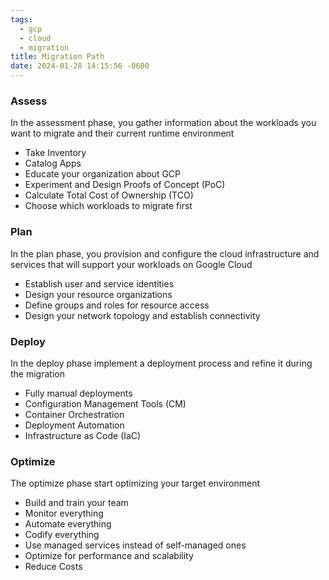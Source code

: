 ```yaml
---
tags:
  - gcp
  - cloud
  - migration
title: Migration Path
date: 2024-01-28 14:15:56 -0600
---
```


### Assess
In the assessment phase, you gather information about the workloads you want to migrate and their current runtime environment

* Take Inventory
* Catalog Apps
* Educate your organization about GCP
* Experiment and Design Proofs of Concept (PoC)
* Calculate Total Cost of Ownership (TCO)
* Choose which workloads to migrate first

### Plan
In the plan phase, you provision and configure the cloud infrastructure and services that will support your workloads on Google Cloud

* Establish user and service identities
* Design your resource organizations
* Define groups and roles for resource access
* Design your network topology and establish connectivity

### Deploy
In the deploy phase implement a deployment process and refine it during the migration

* Fully manual deployments
* Configuration Management Tools (CM)
* Container Orchestration
* Deployment Automation
* Infrastructure as Code (IaC)

### Optimize
The optimize phase start optimizing your target environment

* Build and train your team
* Monitor everything
* Automate everything
* Codify everything
* Use managed services instead of self-managed ones
* Optimize for performance and scalability
* Reduce Costs
